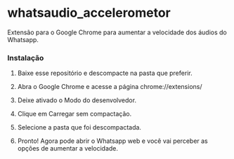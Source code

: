 # whatsaudio_accelerometor
Extensão para o Google Chrome para aumentar a velocidade dos áudios do Whatsapp. 

### Instalação

1. Baixe esse repositório e descompacte na pasta que preferir. 



2. Abra o Google Chrome e acesse a página chrome://extensions/
3. Deixe ativado o Modo do desenvolvedor.
4. Clique em Carregar sem compactação. 
5. Selecione a pasta que foi descompactada. 
6. Pronto! Agora pode abrir o Whatsapp web e você vai perceber as opções de aumentar a velocidade. 



